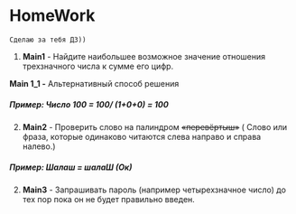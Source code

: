 # **HomeWork**
    Сделаю за тебя ДЗ))
    
1. **Main1** - Найдите наибольшее возможное значение отношения трехзначного числа к сумме его цифр.
   
**Main 1_1 -** Альтернативный способ решения
##### _Пример:_ Число 100 = _100/ (1+0+0) = 100_
2. **Main2** - Проверить слово на палиндром ~~«перевёртыш»~~ ( Слово или фраза, которые одинаково читаются слева направо и справа налево.)
##### _Пример:_ Шалаш = шалаШ (Ок)
2. **Main3** - Запрашивать пароль (например четырехзначное число) до тех пор пока он не будет правильно введен.